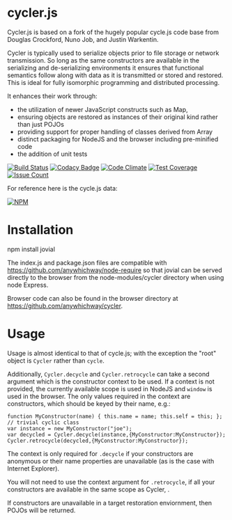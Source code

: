 # cycler.js

Cycler.js is based on a fork of the hugely popular cycle.js code base from Douglas Crockford, Nuno Job, and Justin Warkentin. 

Cycler is typically used to serialize objects prior to file storage or network transmission. So long as the same constructors are available in the serializing and de-serializing environments it
ensures that functional semantics follow along with data as it is transmitted or stored and restored. This is ideal for fully isomorphic programming and distributed processing.

It enhances their work through:

* the utilization of newer JavaScript constructs such as Map,
* ensuring objects are restored as instances of their original kind rather than just POJOs
* providing support for proper handling of classes derived from Array
* distinct packaging for NodeJS and the browser including pre-minified code
* the addition of unit tests

[![Build Status](https://travis-ci.org/anywhichway/cycler.svg)](https://travis-ci.org/anywhichway/cycler)
[![Codacy Badge](https://api.codacy.com/project/badge/grade/f46753323da34de8af383e7fa478d7c2)](https://www.codacy.com/app/syblackwell/cycler)
[![Code Climate](https://codeclimate.com/github/anywhichway/cycler/badges/gpa.svg)](https://codeclimate.com/github/anywhichway/cycler)
[![Test Coverage](https://codeclimate.com/github/anywhichway/cycler/badges/coverage.svg)](https://codeclimate.com/github/anywhichway/cycler/coverage)
[![Issue Count](https://codeclimate.com/github/anywhichway/cycler/badges/issue_count.svg)](https://codeclimate.com/github/anywhichway/cycler)


For reference here is the cycle.js data:

[![NPM](https://nodei.co/npm/cycle.png?downloads=true&downloadRank=true&stars=true)](https://nodei.co/npm/cycle/)


# Installation

npm install jovial

The index.js and package.json files are compatible with https://github.com/anywhichway/node-require so that jovial can be served directly to the browser from the node-modules/cycler directory when using node Express.

Browser code can also be found in the browser directory at https://github.com/anywhichway/cycler.
 
# Usage


Usage is almost identical to that of cycle.js; with the exception the "root" object is ```Cycler``` rather than ```cycle```.

Additionally, ```Cycler.decycle``` and ```Cycler.retrocycle``` can take 
a second argument which is the constructor context to be used. If a context is not provided, the currently available scope is used in NodeJS and ```window``` is used in the browser. The only values required in the context are constructors, which should be keyed by their name, e.g.:

```
function MyConstructor(name) { this.name = name; this.self = this; }; // trivial cyclic class
var instance = new MyConstructor("joe");
var decycled = Cycler.decycle(instance,{MyConstructor:MyConstructor});
Cycler.retrocycle(decycled,{MyConstructor:MyConstructor});
```

The context is only required for ```.decycle``` if your constructors are anonymous or their name properties are unavailable (as is the case with Internet Explorer).

You will not need to use the context argument for ```.retrocycle```, if all your constructors are available in the same scope as Cycler, .

If constructors are unavailable in a target restoration enviornment, then POJOs will be returned.


